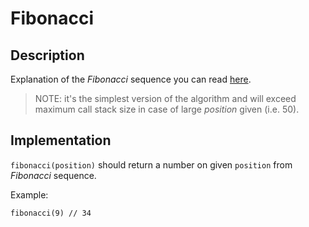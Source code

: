 # Fibonacci

## Description

Explanation of the _Fibonacci_ sequence you can read [here](https://en.wikipedia.org/wiki/Fibonacci_number).

> NOTE: it's the simplest version of the algorithm and will exceed maximum call stack size in case of large _position_
given (i.e. 50).

## Implementation

`fibonacci(position)` should return a number on given `position` from _Fibonacci_ sequence.

Example:

```
fibonacci(9) // 34
```
